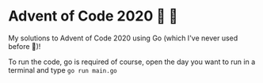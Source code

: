 # Advent of Code 2020 🎅 🎄
My solutions to Advent of Code 2020 using Go (which I've never used before 😬)!

To run the code, go is required of course, open the day you want to run in a terminal and type `go run main.go`
